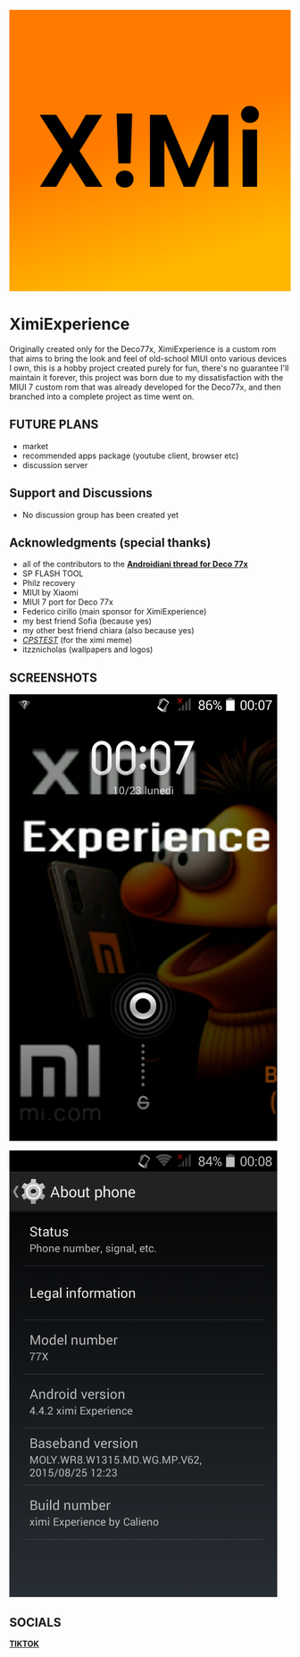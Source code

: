 ![Logo](./Logo.png)

# XimiExperience
Originally created only for the Deco77x, XimiExperience is a custom rom that aims to bring the look and feel of old-school MIUI onto various devices I own, this is a hobby project created purely for fun, there's no guarantee I'll maintain it forever, this project was born due to my dissatisfaction with the MIUI 7 custom rom that was already developed for the Deco77x, and then branched into a complete project as time went on.

## FUTURE PLANS
- market
- recommended apps package (youtube client, browser etc)
- discussion server

## **Support and Discussions**
- No discussion group has been created yet

## **Acknowledgments** (special thanks)
- all of the contributors to the [**Androidiani thread for Deco 77x**](https://www.androidiani.com/forum/modding-smartphone-altroconsumo/507498-smartphone-altroconsumo-mt6572-modding.html)
- SP FLASH TOOL
- Philz recovery
- MIUI by Xiaomi
- MIUI 7 port for Deco 77x
- Federico cirillo (main sponsor for XimiExperience)
- my best friend Sofia (because yes)
- my other best friend chiara (also because yes)
- [_CPSTEST_](https://tiktok.com/@cpstest_) (for the ximi meme)
- itzznicholas (wallpapers and logos)

## SCREENSHOTS
![**lOCKSCREEN**](./Lockscreen.png)

![**DEVICE INFO**](./Info.png)

## SOCIALS
[**TIKTOK**](https://tiktok.com/@homebrewkiddo)
